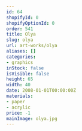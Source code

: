 ```yaml
---
id: 64
shopifyId: 0
shopifyOptionId: 0
order: 541
title: Olya
slug: olya
url: art-works/olya
aliases: []
categories:
- graphics
inStock: false
isVisible: false
height: 65
width: 40
date: 2008-01-01T00:00:00Z
materials:
- paper
- acrylic
price: -1
mainImage: olya.jpg
---
```

